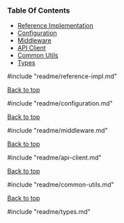 ### Table Of Contents

- [Reference Implementation](#reference-implementation)
- [Configuration](#configuration)
- [Middleware](#expressjs-middleware)
- [API Client](#api-client)
- [Common Utils](#common-utility-functions)
- [Types](#types)

#include "readme/reference-impl.md"

[Back to top](#table-of-contents)

#include "readme/configuration.md"

[Back to top](#table-of-contents)

#include "readme/middleware.md"

[Back to top](#table-of-contents)

#include "readme/api-client.md"

[Back to top](#table-of-contents)

#include "readme/common-utils.md"

[Back to top](#table-of-contents)

#include "readme/types.md"
